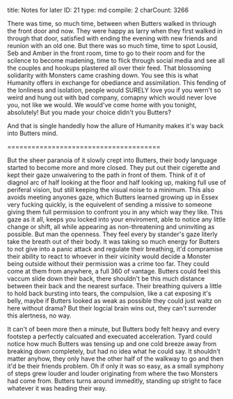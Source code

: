 title:          Notes for later
ID:             21
type:           md
compile:        2
charCount:      3266


There was time, so much time, between when Butters walked in thriough the front door and now. They were happy as larry when they first walked in through that door, satisfied with ending the evening with new friends and reunion with an old one. But there was so much time, time to spot Lousid, Seb and Amber in the front room, time to go to their room and for the scilence to become madening, time to flick through social media and see all the couples and hookups plastered all over their feed. That blossoming solidarity with Monsters came crashing down. You see this is what Humanity offers in exchange for obediance and assimilation. This fending of the lonliness and isolation, people would SURELY love you if you wern't so weird and hung out with bad company, comapny which would never love you, not like we would. We would've come home with you tonight, absolutely! But you made your choice didn't you Butters?

And that is single handedly how the allure of Humanity makes it's way back into Butters mind.

======================================

But the sheer paranoia of it slowly crept into Butters, their body language started to become more and more closed. They put out their cigerette and kept their gaze unwaivering to the path in front of them. Think of it of diagnol arc of half looking at the floor and half looking up, making full use of periferal vision, but still keeping the visual noise to a minimum. This also avoids meeting anyones gaze, which Butters learned growing up in Essex very fucking quickly, is the equivelent of sending a missive to someone giving them full permission to confront you in any which way they like. This gaze as it all, keeps you locked into your enviroment, able to notice any little change or shift, all while appearing as non-threatening and uninviting as possible.
But man the openness. They feel every by stander's gaze literly take the breath out of their body. It was taking so much energy for Butters to not give into a panic attack and regulate their breathing, it'd compramise their ability to react to whoever in their vicinity would decide a Monster being outside without their permission was a crime too far. They could come at them from anywhere, a full 360 of vantage. Butters could feel this vaccum slide down their back, there shouldn't be this much distance between their back and the nearest surface. Their breathing quivers a little to hold back bursting into tears, the compulsion, like a cat exposing it's belly, maybe if Butters looked as weak as possible they could just waltz on here without drama? But their logcial brain wins out, they can't surrender this alertness, no way.

It can't of been more then a minute, but Butters body felt heavy and every footstep a perfectly calcuated and execuated acceleration. Tyard could notice how much Butters was tensing up and one cold breeze away from breaking down completely, but had no idea what he could say. It shouldn't matter anyhow, they only have the other half of the walkway to go and then it'd be their friends problem. Oh if only it was so easy, as a small symphony of steps grew louder and louder originating from where the two Monsters had come from. Butters turns around immeditly, standing up stright to face whatever it was heading their way.
